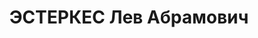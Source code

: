 ---
title: ЭСТЕРКЕС Лев Абрамович
description: "род. 1902, с. Жигалово Жигалов, р. Иркутской обл., прож. г. Иркутск,\
  \ инженер по судостроению «Севморпути», высшее, б/п, еврей. \n  Арест. 03.01.37\
  \ г. по ст. 58-7, 8, 11. Осужд. ВК ВС СССР от 25.10.37 г. Расстрелян 25.10.37 г.\
  \ \n  Реабилитирован 30.04.57 г."
---